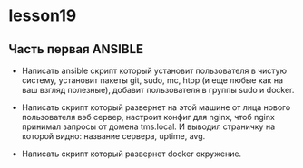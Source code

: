 # lesson19



## Часть первая ANSIBLE

  -   Написать ansible скрипт который установит пользователя в чистую систему, установит пакеты git, sudo, mc, htop (и еще любые как на ваш взгляд полезные), добавит пользователя в группы sudo и docker.

  -   Написать скрипт который развернет на этой машине от лица нового пользователя вэб сервер, настроит конфиг для nginx, чтоб nginx принимал запросы от домена tms.local. И выводил страничку на которой видно: название сервера, uptime, avg.

   -  Написать скрипт который развернет docker окружение.
